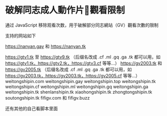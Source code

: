 # 破解同志成人動作片🔞觀看限制
通过 JavaScript 移除观看次数，用于破解部分同志網站（GV）觀看次數的限制

支持的网站如下

https://nanyan.gay 和 https://nanyan.tk

https://gtv1.tk 至 https://gtv9.tk （后缀名改成 .cf .ml .gq .ga .tk 都可以用，如 https://gtv1.tk，https://gtv2.tk，https://gtv3.cf 等等...）
https://gv2003.tk 和 https://gv2005.tk （后缀名改成 .cf .ml .gq .ga .tk 都可以用，如 https://gv2003.tk，https://gv2003.tk，https://gv2005.cf 等等...）
weitongshipin.com
weitongshipin.gay
weitongshipin.top
weitongshipin.tk
weitongshipin.cf
weitongshipin.ml
weitongshipin.gq
weitongshipin.ga
weitongshipin.tk
shenlanshipin.tk
xiaohongshipin.tk
zhongtongshipin.tk
soutongshipin.tk
fifigv.com 和 fifigv.buzz

还有其他的自己看脚本里面
